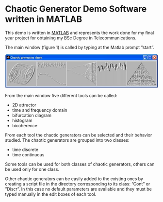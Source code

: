 # Chaotic Generator Demo Software written in MATLAB

This demo is written in [MATLAB](https://www.mathworks.com) and represents the work done for my final year project for obtaining my BSc Degree in Telecommunications. 

The main window (figure 1) is called by typing at the Matlab prompt ”start”.

![Figure 1:	The main window](start.jpg)

From the main window five different tools can be called:

- 2D attractor
- time and frequency domain
- bifurcation diagram
- histogram
- bicoherence

From each tool the chaotic generators can be selected and their behavior studied. The chaotic generators are grouped into two classes:

- time discrete
- time continuous

Some tools can be used for both classes of chaotic generators, others can be used only for one class.

Other chaotic generators can be easily added to the existing ones by creating a script file in the directory corresponding to its class: ”Cont” or ”Discr”. In this case no default parameters are available and they must be typed manually in the edit boxes of each tool.
